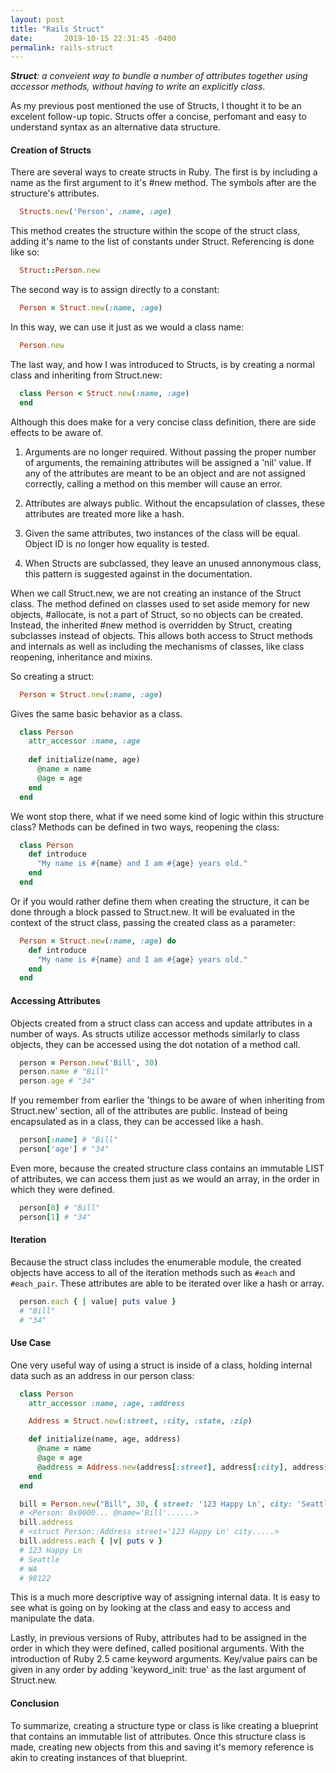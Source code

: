 ```yaml
---
layout: post
title: "Rails Struct"
date:       2019-10-15 22:31:45 -0400
permalink: rails-struct
---
```


_**Struct**: a conveient way to bundle a number of attributes together using accessor methods, without having to write an explicitly class_.

As my previous post mentioned the use of Structs, I thought it to be an excelent follow-up topic. Structs offer a concise, perfomant and easy to understand syntax as an alternative data structure.

#### Creation of Structs

There are several ways to create structs in Ruby. The first is by including a name as the first argument to it's #new method. The symbols after are the structure's attributes.

```ruby
  Structs.new('Person', :name, :age)
```

This method creates the structure within the scope of the struct class, adding it's name to the list of constants under Struct. Referencing is done like so:

```ruby
  Struct::Person.new
```

The second way is to assign directly to a constant:

```ruby
  Person = Struct.new(:name, :age)
```

In this way, we can use it just as we would a class name:
```ruby
  Person.new
```

The last way,  and how I was introduced to Structs, is by creating a normal class and inheriting from Struct.new:

```ruby
  class Person < Struct.new(:name, :age)
  end
```
Although this does make for a very concise class definition, there are side effects to be aware of.

1. Arguments are no longer required. Without passing the proper number of arguments, the remaining attributes will be assigned a 'nil' value. If any of the attributes are meant to be an object and are not assigned correctly, calling a method on this member will cause an error.

2. Attributes are always public. Without the encapsulation of classes, these attributes are treated more like a hash.

3. Given the same attributes, two instances of the class will be equal. Object ID is no longer how equality is tested.

4. When Structs are subclassed, they leave an unused annonymous class, this pattern is suggested against in the documentation.

When we call Struct.new, we are not creating an instance of the Struct class. The method defined on classes used to set aside memory for new objects, #allocate, is not a part of Struct, so no objects can be created. Instead, the inherited #new method is overridden by Struct, creating subclasses instead of objects. This allows both access to Struct methods and internals as well as including the mechanisms of classes, like class reopening, inheritance and mixins.

So creating a struct:

```ruby
  Person = Struct.new(:name, :age)
```

Gives the same basic behavior as a class.

```ruby
  class Person
    attr_accessor :name, :age
    
    def initialize(name, age)
      @name = name
      @age = age
    end
  end

```

We wont stop there, what if we need some kind of logic within this structure class? Methods can be defined in two ways, reopening the class:

```ruby
  class Person
    def introduce
      "My name is #{name} and I am #{age} years old."
    end
  end
```

Or if you would rather define them when creating the structure, it can be done through a block passed to Struct.new. It will be evaluated in the context of the struct class, passing the created class as a parameter:

```ruby
  Person = Struct.new(:name, :age) do
    def introduce
      "My name is #{name} and I am #{age} years old."
    end
  end
```

#### Accessing Attributes

Objects created from a struct class can access and update attributes in a number of ways. As structs utilize accessor methods similarly to class objects, they can be accessed using the dot notation of a method call.

```ruby
  person = Person.new('Bill', 30)
  person.name # "Bill"
  person.age # "34"
```

If you remember from earlier the 'things to be aware of when inheriting from Struct.new' section, all of the attributes are public. Instead of being encapsulated as in a class, they can be accessed like a hash.

```ruby
  person[:name] # "Bill"
  person['age'] # "34"
```

Even more, because the created structure class contains an immutable LIST of attributes, we can access them just as we would an array, in the order in which they were defined.

```ruby
  person[0] # "Bill"
  person[1] # "34"
```

#### Iteration

Because the struct class includes the enumerable module, the created objects have access to all of the iteration methods such as `#each` and `#each_pair`. These attributes are able to be iterated over like a hash or array.

```ruby
  person.each { | value| puts value }
  # "Bill"
  # "34"
```

#### Use Case

One very useful way of using a struct is inside of a class, holding internal data such as an address in our person class:

```ruby
  class Person
    attr_accessor :name, :age, :address

    Address = Struct.new(:street, :city, :state, :zip)

    def initialize(name, age, address)
      @name = name
      @age = age
      @address = Address.new(address[:street], address[:city], address[:state], address[:zip])
    end
  end

  bill = Person.new("Bill", 30, { street: '123 Happy Ln', city: 'Seattle', state: 'WA', zip: 98122 })
  # <Person: 0x0000... @name='Bill'......>
  bill.address
  # <struct Person::Address street='123 Happy Ln' city.....>
  bill.address.each { |v| puts v }
  # 123 Happy Ln
  # Seattle
  # WA
  # 98122
```
This is a much more descriptive way of assigning internal data. It is easy to see what is going on by looking at the class and easy to access and manipulate the data.

Lastly, in previous versions of Ruby, attributes had to be assigned in the order in which they were defined, called positional arguments. With the introduction of Ruby 2.5 came keyword arguments. Key/value pairs can be given in any order by adding 'keyword_init: true' as the last argument of Struct.new.

#### Conclusion

To summarize, creating a structure type or class is like creating a blueprint that contains an immutable list of attributes. Once this structure class is made, creating new objects from this and saving it's memory reference is akin to creating instances of that blueprint.